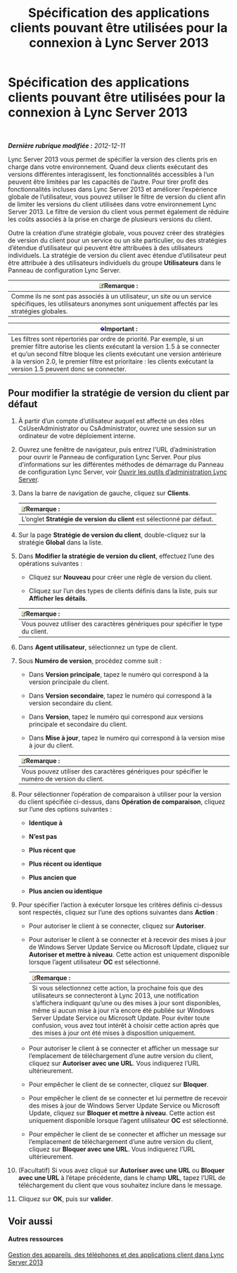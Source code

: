 ﻿---
title: Spécification des applications clients pouvant être utilisées pour la connexion à Lync Server 2013
TOCTitle: Spécification des applications clients pouvant être utilisées pour la connexion à Lync Server 2013
ms:assetid: d256a581-9a48-4d1a-82cc-2e1f520d7d2e
ms:mtpsurl: https://technet.microsoft.com/fr-fr/library/Gg182591(v=OCS.15)
ms:contentKeyID: 49298919
ms.date: 05/20/2016
mtps_version: v=OCS.15
ms.translationtype: HT
---

# Spécification des applications clients pouvant être utilisées pour la connexion à Lync Server 2013

 

_**Dernière rubrique modifiée :** 2012-12-11_

Lync Server 2013 vous permet de spécifier la version des clients pris en charge dans votre environnement. Quand deux clients exécutant des versions différentes interagissent, les fonctionnalités accessibles à l’un peuvent être limitées par les capacités de l’autre. Pour tirer profit des fonctionnalités incluses dans Lync Server 2013 et améliorer l’expérience globale de l’utilisateur, vous pouvez utiliser le filtre de version du client afin de limiter les versions du client utilisées dans votre environnement Lync Server 2013. Le filtre de version du client vous permet également de réduire les coûts associés à la prise en charge de plusieurs versions du client.

Outre la création d’une stratégie globale, vous pouvez créer des stratégies de version du client pour un service ou un site particulier, ou des stratégies d’étendue d’utilisateur qui peuvent être attribuées à des utilisateurs individuels. La stratégie de version du client avec étendue d’utilisateur peut être attribuée à des utilisateurs individuels du groupe **Utilisateurs** dans le Panneau de configuration Lync Server.

<table>
<thead>
<tr class="header">
<th><img src="images/Gg398920.note(OCS.15).gif" title="note" alt="note" />Remarque :</th>
</tr>
</thead>
<tbody>
<tr class="odd">
<td>Comme ils ne sont pas associés à un utilisateur, un site ou un service spécifiques, les utilisateurs anonymes sont uniquement affectés par les stratégies globales.</td>
</tr>
</tbody>
</table>


<table>
<thead>
<tr class="header">
<th><img src="images/Gg425917.important(OCS.15).gif" title="important" alt="important" />Important :</th>
</tr>
</thead>
<tbody>
<tr class="odd">
<td>Les filtres sont répertoriés par ordre de priorité. Par exemple, si un premier filtre autorise les clients exécutant la version 1.5 à se connecter et qu’un second filtre bloque les clients exécutant une version antérieure à la version 2.0, le premier filtre est prioritaire : les clients exécutant la version 1.5 peuvent donc se connecter.</td>
</tr>
</tbody>
</table>


## Pour modifier la stratégie de version du client par défaut

1.  À partir d’un compte d’utilisateur auquel est affecté un des rôles CsUserAdministrator ou CsAdministrator, ouvrez une session sur un ordinateur de votre déploiement interne.

2.  Ouvrez une fenêtre de navigateur, puis entrez l’URL d’administration pour ouvrir le Panneau de configuration Lync Server. Pour plus d’informations sur les différentes méthodes de démarrage du Panneau de configuration Lync Server, voir [Ouvrir les outils d’administration Lync Server](lync-server-2013-open-lync-server-administrative-tools.md).

3.  Dans la barre de navigation de gauche, cliquez sur **Clients**.
    
    <table>
    <thead>
    <tr class="header">
    <th><img src="images/Gg398920.note(OCS.15).gif" title="note" alt="note" />Remarque :</th>
    </tr>
    </thead>
    <tbody>
    <tr class="odd">
    <td>L’onglet <strong>Stratégie de version du client</strong> est sélectionné par défaut.</td>
    </tr>
    </tbody>
    </table>


4.  Sur la page **Stratégie de version du client**, double-cliquez sur la stratégie **Global** dans la liste.

5.  Dans **Modifier la stratégie de version du client**, effectuez l’une des opérations suivantes :
    
      - Cliquez sur **Nouveau** pour créer une règle de version du client.
    
      - Cliquez sur l’un des types de clients définis dans la liste, puis sur **Afficher les détails**.
    
    <table>
    <thead>
    <tr class="header">
    <th><img src="images/Gg398920.note(OCS.15).gif" title="note" alt="note" />Remarque :</th>
    </tr>
    </thead>
    <tbody>
    <tr class="odd">
    <td>Vous pouvez utiliser des caractères génériques pour spécifier le type du client.</td>
    </tr>
    </tbody>
    </table>


6.  Dans **Agent utilisateur**, sélectionnez un type de client.

7.  Sous **Numéro de version**, procédez comme suit :
    
      - Dans **Version principale**, tapez le numéro qui correspond à la version principale du client.
    
      - Dans **Version secondaire**, tapez le numéro qui correspond à la version secondaire du client.
    
      - Dans **Version**, tapez le numéro qui correspond aux versions principale et secondaire du client.
    
      - Dans **Mise à jour**, tapez le numéro qui correspond à la version mise à jour du client.
    
    <table>
    <thead>
    <tr class="header">
    <th><img src="images/Gg398920.note(OCS.15).gif" title="note" alt="note" />Remarque :</th>
    </tr>
    </thead>
    <tbody>
    <tr class="odd">
    <td>Vous pouvez utiliser des caractères génériques pour spécifier le numéro de version du client.</td>
    </tr>
    </tbody>
    </table>


8.  Pour sélectionner l’opération de comparaison à utiliser pour la version du client spécifiée ci-dessus, dans **Opération de comparaison**, cliquez sur l’une des options suivantes :
    
      - **Identique à**
    
      - **N’est pas**
    
      - **Plus récent que**
    
      - **Plus récent ou identique**
    
      - **Plus ancien que**
    
      - **Plus ancien ou identique**

9.  Pour spécifier l’action à exécuter lorsque les critères définis ci-dessus sont respectés, cliquez sur l’une des options suivantes dans **Action** :
    
      - Pour autoriser le client à se connecter, cliquez sur **Autoriser**.
    
      - Pour autoriser le client à se connecter et à recevoir des mises à jour de Windows Server Update Service ou Microsoft Update, cliquez sur **Autoriser et mettre à niveau**. Cette action est uniquement disponible lorsque l’agent utilisateur **OC** est sélectionné.
        
        <table>
        <thead>
        <tr class="header">
        <th><img src="images/Gg398920.note(OCS.15).gif" title="note" alt="note" />Remarque :</th>
        </tr>
        </thead>
        <tbody>
        <tr class="odd">
        <td>Si vous sélectionnez cette action, la prochaine fois que des utilisateurs se connecteront à Lync 2013, une notification s’affichera indiquant qu’une ou des mises à jour sont disponibles, même si aucun mise à jour n’a encore été publiée sur Windows Server Update Service ou Microsoft Update. Pour éviter toute confusion, vous avez tout intérêt à choisir cette action après que des mises à jour ont été mises à disposition uniquement.</td>
        </tr>
        </tbody>
        </table>
    
      - Pour autoriser le client à se connecter et afficher un message sur l’emplacement de téléchargement d’une autre version du client, cliquez sur **Autoriser avec une URL**. Vous indiquerez l’URL ultérieurement.
    
      - Pour empêcher le client de se connecter, cliquez sur **Bloquer**.
    
      - Pour empêcher le client de se connecter et lui permettre de recevoir des mises à jour de Windows Server Update Service ou Microsoft Update, cliquez sur **Bloquer et mettre à niveau**. Cette action est uniquement disponible lorsque l’agent utilisateur **OC** est sélectionné.
    
      - Pour empêcher le client de se connecter et afficher un message sur l’emplacement de téléchargement d’une autre version du client, cliquez sur **Bloquer avec une URL**. Vous indiquerez l’URL ultérieurement.

10. (Facultatif) Si vous avez cliqué sur **Autoriser avec une URL** ou **Bloquer avec une URL** à l’étape précédente, dans le champ **URL**, tapez l’URL de téléchargement du client que vous souhaitez inclure dans le message.

11. Cliquez sur **OK**, puis sur **valider**.

## Voir aussi

#### Autres ressources

[Gestion des appareils, des téléphones et des applications client dans Lync Server 2013](lync-server-2013-managing-devices-phones-and-client-applications.md)

